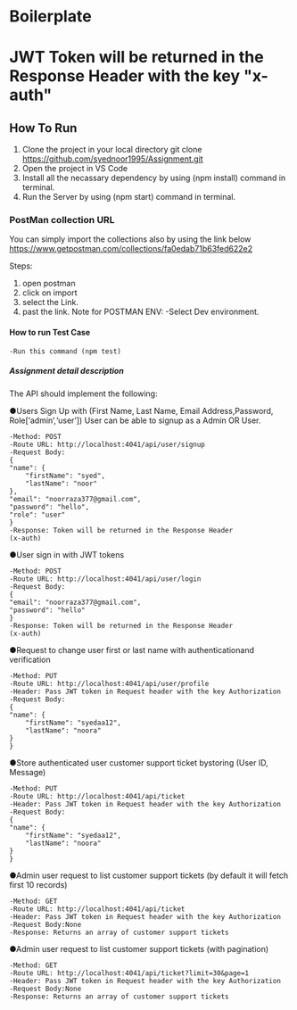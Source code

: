 

# Boilerplate

# JWT Token will be returned in the Response Header with the key "x-auth"
## How To Run
1) Clone the project in your local directory
    git clone https://github.com/syednoor1995/Assignment.git
2) Open the project in VS Code
3) Install all the necassary dependency by using (npm install) command in terminal.
4) Run the Server by using (npm start) command in terminal.

    
### PostMan collection URL
You can simply import the collections also by using the link below
https://www.getpostman.com/collections/fa0edab71b63fed622e2

Steps:
1) open postman
2) click on import
3) select the Link.
4) past the link.
Note for POSTMAN ENV: 
    -Select Dev environment.


#### How to run Test Case
    -Run this command (npm test)
    
##### Assignment detail description
The API should implement the following:

●Users Sign Up with (First Name, Last Name, Email Address,Password, Role[‘admin’,‘user’])
  User can be able to signup as a Admin OR User.
  
    -Method: POST
    -Route URL: http://localhost:4041/api/user/signup
    -Request Body:
    {
    "name": {
        "firstName": "syed",
        "lastName": "noor"
    },
    "email": "noorraza377@gmail.com",
    "password": "hello",
    "role": "user"
    }
	-Response: Token will be returned in the Response Header
	(x-auth)	
●User sign in with JWT tokens

    -Method: POST
    -Route URL: http://localhost:4041/api/user/login
    -Request Body:
    {
    "email": "noorraza377@gmail.com",
    "password": "hello"
    }
	-Response: Token will be returned in the Response Header
	(x-auth)
●Request to change user first or last name with authenticationand verification

    -Method: PUT
    -Route URL: http://localhost:4041/api/user/profile
    -Header: Pass JWT token in Request header with the key Authorization
    -Request Body:
    {
    "name": {
        "firstName": "syedaa12",
        "lastName": "noora"
    }
    }
●Store authenticated user customer support ticket bystoring (User ID, Message)

    -Method: PUT
    -Route URL: http://localhost:4041/api/ticket
    -Header: Pass JWT token in Request header with the key Authorization
    -Request Body:
    {
    "name": {
        "firstName": "syedaa12",
        "lastName": "noora"
    }
    }
●Admin user request to list customer support tickets (by default it will fetch first 10 records)

    -Method: GET
    -Route URL: http://localhost:4041/api/ticket
    -Header: Pass JWT token in Request header with the key Authorization
    -Request Body:None
    -Response: Returns an array of customer support tickets
    
●Admin user request to list customer support tickets (with pagination)

    -Method: GET
    -Route URL: http://localhost:4041/api/ticket?limit=30&page=1
    -Header: Pass JWT token in Request header with the key Authorization
    -Request Body:None
    -Response: Returns an array of customer support tickets
